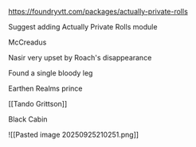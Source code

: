 https://foundryvtt.com/packages/actually-private-rolls

Suggest adding Actually Private Rolls module

McCreadus


Nasir very upset by Roach's disappearance

Found a single bloody leg

Earthen Realms prince

[[Tando Grittson]]


Black Cabin


![[Pasted image 20250925210251.png]]

